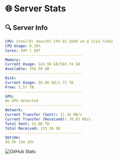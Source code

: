 # 🌐 Server Stats
## 🔍 Server Info
```yaml
CPU: Intel(R) Xeon(R) CPU E5-2699 v4 @ 1214.71GHz
CPU Usage: 0.10%
Cores: 44P | 88T
-----------------------------------
Memory:
Current Usage: 143.90 GB/503.74 GB
Available: 356.50 GB
-----------------------------------
Disk:
Current Usage: 58.86 GB/1.71 TB
Free: 1.57 TB
-----------------------------------
GPU:
No GPU detected
-----------------------------------
Network:
Current Transfer (Sent): 11.26 MB/s
Current Transfer (Received): 70.83 KB/s
Total Sent: 14.08 TB
Total Received: 133.36 GB
-----------------------------------
Uptime:
8d 5h 13m 10s
```
![GitHub Stats](https://img.shields.io/badge/Updated-2025-03-16_02:35:59-blue)
